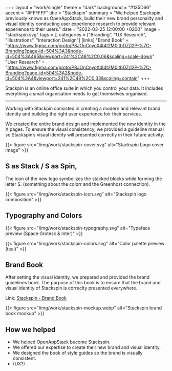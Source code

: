 +++
layout = "work/single"
theme = "dark"
background = "#135D66"
accent = "#FFFFFF"
title = "Stackspin"
summary = "We helped Stackspin, previously known as OpenAppStack, build their new brand personality and visual identity conducting user experience research to provide relevant experience to their users."
date = "2022-03-25 12:00:00 +0200"
image = "stackspin.svg"
tags = []
categories = ["Branding", "UX Research", "Illustrations", "Interaction Design"]
[links]
    "Brand Book" = "https://www.figma.com/proto/P8JOnCnyoX4I4t2M0ltbDZ/I2P-%7C-Branding?page-id=504%3A3&node-id=504%3A495&viewport=241%2C48%2C0.06&scaling=scale-down"
    "User Research" = "https://www.figma.com/proto/P8JOnCnyoX4I4t2M0ltbDZ/I2P-%7C-Branding?page-id=504%3A2&node-id=504%3A4&viewport=241%2C48%2C0.33&scaling=contain"
+++

Stackpin is an online office suite in which you control your data. It includes everything a small organisation needs to get themselves organised.

---

Working with Stackpin consisted in creating a modern and relevant brand identity and building the right user experience foir their services.

We created the entire brand design and implemented the new identity in the X pages. To ensure the visual consistency, we provided a guideline manual so Stackspin’s visual identity will presented correctly in their future activity.

{{< figure src="/img/work/stackspin-cover.svg" alt="Stackspin Logo cover image" >}}

## S as Stack / S as Spin,

The icon of the new logo symbolizes the stacked blocks while forming the letter S. (something about the colorr and the Greenhost connection).

{{< figure src="/img/work/stackspin-icon.svg" alt="Stackspin logo composition" >}}

## Typography and Colors

{{< figure src="/img/work/stackspin-typography.svg" alt="Typeface preview (Space Grotesk & Inter)" >}}

{{< figure src="/img/work/stackspin-colors.svg" alt="Color palette preview (teal)" >}}

## Brand Book

After setting the visual identity, we prepared and provided the brand guidelines book. The purpose of this book is to ensure that the brand and visual identity of Stackspin is correclty presented everywhere. 

Link: [Stackspin - Brand Book](https://www.figma.com/proto/upxHYnkoc9x4bKSXlCvsdv/Branding?page-id=77%3A62&node-id=81%3A100&viewport=241%2C48%2C0.19&scaling=contain)

{{< figure src="/img/work/stackspin-mockup.webp" alt="Stackspin brand book mockup" >}}

## How we helped

- We helped OpenAppStack become Stackspin.
- We offered our expertise to create their new brand and visual identity.
- We designed the book of style guides so the brand is visually consistent.
- (UX?)